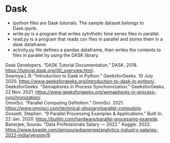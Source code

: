# Dask

- ipython files are Dask tutorials. The sample dataset belongs to Dask.ipynb.   
- write.py is a program that writes sytnthetic time series files in parallel.  
- read.py is a program that reads csv files in parallel and stores them in a dask dataframe.
- activity.py file defines a pandas dataframe, then writes the contents to files in parallel by using the DASK library.

Dask Developers. “DASK Tutorial Documentation.” DASK. 2018. https://tutorial.dask.org/00_overview.html.  
Sowmya.L.R. “Introduction to Dask in Python.” GeeksforGeeks. 10 July 2020. https://www.geeksforgeeks.org/introduction-to-dask-in-python/.  
GeeksforGeeks. “Semaphores in Process Synchronization.” GeeksforGeeks. 22 Nov. 2021. https://www.geeksforgeeks.org/semaphores-in-process-synchronization/.  
OmniSci. “Parallel Computing Definition.” OmniSci. 2021. https://www.omnisci.com/technical-glossary/parallel-computing.  
Gossett, Stephen. “9 Parallel Processing Examples & Applications.” Built In. 22 Jan. 2020. https://builtin.com/hardware/parallel-processing-example.  
Banerjee, Sourav. "Data Professionals Salary — 2022." Kaggle. 2022. https://www.kaggle.com/iamsouravbanerjee/analytics-industry-salaries-2022-india/version/9.
